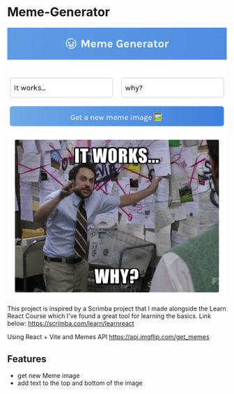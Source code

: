 # Meme-Generator

<img src="./public/meme.png"/>

This project is inspired by a Scrimba project that I made alongside the Learn React Course which I've found a great tool for learning the basics. Link below:
https://scrimba.com/learn/learnreact

Using React + Vite and Memes API https://api.imgflip.com/get_memes

## Features

- get new Meme image
- add text to the top and bottom of the image
